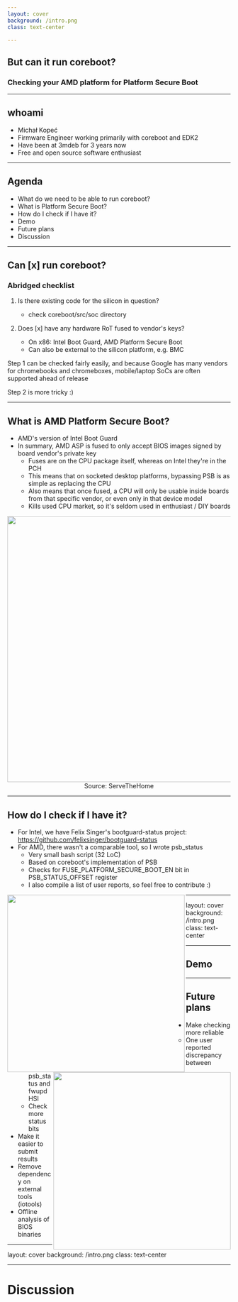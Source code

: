 ```yaml
---
layout: cover
background: /intro.png
class: text-center

---
```

## But can it run coreboot?

### Checking your AMD platform for Platform Secure Boot

---

## whoami

- Michał Kopeć
- Firmware Engineer working primarily with coreboot and EDK2
- Have been at 3mdeb for 3 years now
- Free and open source software enthusiast

---

## Agenda

- What do we need to be able to run coreboot?
- What is Platform Secure Boot?
- How do I check if I have it?
- Demo
- Future plans
- Discussion

---

## Can [x] run coreboot?

### Abridged checklist

1. Is there existing code for the silicon in question?
    - check coreboot/src/soc directory

2. Does [x] have any hardware RoT fused to vendor's keys?
    - On x86: Intel Boot Guard, AMD Platform Secure Boot
    - Can also be external to the silicon platform, e.g. BMC

Step 1 can be checked fairly easily, and because Google has many vendors for
chromebooks and chromeboxes, mobile/laptop SoCs are often supported ahead of
release

Step 2 is more tricky :)

---

## What is AMD Platform Secure Boot?

- AMD's version of Intel Boot Guard
- In summary, AMD ASP is fused to only accept BIOS images signed by board
  vendor's private key
  - Fuses are on the CPU package itself, whereas on Intel they're in the PCH
  - This means that on socketed desktop platforms, bypassing PSB is as simple
    as replacing the CPU
  - Also means that once fused, a CPU will only be usable inside boards from
    that specific vendor, or even only in that device model
  - Kills used CPU market, so it's seldom used in enthusiast / DIY boards

<center><img src="/dug_8/sth-psb.png" width="600">Source: ServeTheHome</center>

---

## How do I check if I have it?

- For Intel, we have Felix Singer's bootguard-status project:
  https://github.com/felixsinger/bootguard-status
- For AMD, there wasn't a comparable tool, so I wrote psb_status
  - Very small bash script (32 LoC)
  - Based on coreboot's implementation of PSB
  - Checks for FUSE_PLATFORM_SECURE_BOOT_EN bit in PSB_STATUS_OFFSET register
  - I also compile a list of user reports, so feel free to contribute :)

<center><img src="/dug_8/psb-mobile.png" width="400" align="left"><img src="/dug_8/psb-pr.png" width="400" align="right"></center>

---
layout: cover
background: /intro.png
class: text-center

---

## Demo

---

## Future plans

- Make checking more reliable
  - One user reported discrepancy between psb_status and fwupd HSI
  - Check more status bits
- Make it easier to submit results
- Remove dependency on external tools (iotools)
- Offline analysis of BIOS binaries

---
layout: cover
background: /intro.png
class: text-center

---

# Discussion
